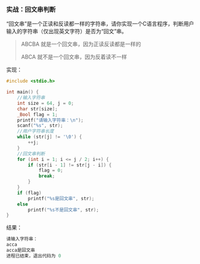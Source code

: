 ### 实战：回文串判断

“回文串”是一个正读和反读都一样的字符串，请你实现一个C语言程序，判断用户输入的字符串（仅出现英文字符）是否为“回文”串。

> ABCBA 就是一个回文串，因为正读反读都是一样的
>
> ABCA 就不是一个回文串，因为反着读不一样

实现：

```c
#include <stdio.h>

int main() {
    //输入字符串
    int size = 64, j = 0;
    char str[size];
    _Bool flag = 1;
    printf("请输入字符串：\n");
    scanf("%s", str);
    //用户字符串长度
    while (str[j] != '\0') {
        ++j;
    }
    //回文串判断
    for (int i = 1; i <= j / 2; i++) {
        if (str[i - 1] != str[j - i]) {
            flag = 0;
            break;
        }
    }
    if (flag)
        printf("%s是回文串", str);
    else
        printf("%s不是回文串", str);
}
```

结果：

```c
请输入字符串：
acca
acca是回文串
进程已结束，退出代码为 0
```

